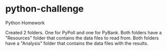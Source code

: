 # python-challenge
Python Homework

Created 2 folders. One for PyPoll and one for PyBank.
Both folders have a "Resources" folder that contains the data files to read from.
Both folders have a "Analysis" folder that contains the data files with the results.



